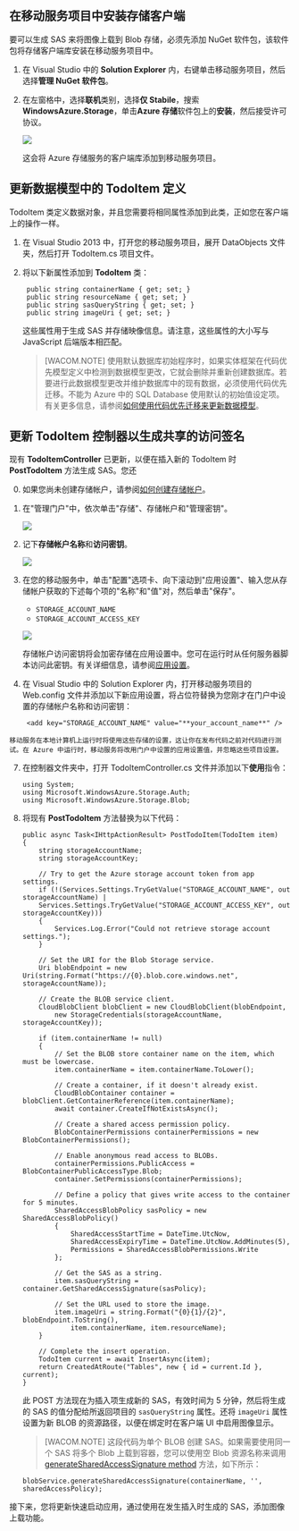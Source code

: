 ## <a name="storage-client-server"></a>在移动服务项目中安装存储客户端

要可以生成 SAS 来将图像上载到 Blob 存储，必须先添加 NuGet 软件包，该软件包将存储客户端库安装在移动服务项目中。 

1. 在 Visual Studio 中的 **Solution Explorer** 内，右键单击移动服务项目，然后选择**管理 NuGet 软件包**。

2. 在左窗格中，选择**联机**类别，选择**仅 Stabile**，搜索 **WindowsAzure.Storage**，单击**Azure 存储**软件包上的**安装**，然后接受许可协议。 

  	![](./media/mobile-services-configure-blob-storage/mobile-add-storage-nuget-package-dotnet.png)

  	这会将 Azure 存储服务的客户端库添加到移动服务项目。

## <a name="update-data-model"></a>更新数据模型中的 TodoItem 定义

TodoItem 类定义数据对象，并且您需要将相同属性添加到此类，正如您在客户端上的操作一样。

1. 在 Visual Studio 2013 中，打开您的移动服务项目，展开 DataObjects 文件夹，然后打开 TodoItem.cs 项目文件。
	
2. 将以下新属性添加到 **TodoItem** 类：

        public string containerName { get; set; }
		public string resourceName { get; set; }
		public string sasQueryString { get; set; }
		public string imageUri { get; set; } 

	这些属性用于生成 SAS 并存储映像信息。请注意，这些属性的大小写与 JavaScript 后端版本相匹配。 

	>[WACOM.NOTE] 使用默认数据库初始程序时，如果实体框架在代码优先模型定义中检测到数据模型更改，它就会删除并重新创建数据库。若要进行此数据模型更改并维护数据库中的现有数据，必须使用代码优先迁移。不能为 Azure 中的 SQL Database 使用默认的初始值设定项。有关更多信息，请参阅[如何使用代码优先迁移来更新数据模型](/zh-cn/documentation/articles/mobile-services-dotnet-backend-how-to-use-code-first-migrations)。

## <a name="update-scripts"></a>更新 TodoItem 控制器以生成共享的访问签名 

现有 **TodoItemController** 已更新，以便在插入新的 TodoItem 时 **PostTodoItem** 方法生成 SAS。您还 

0. 如果您尚未创建存储帐户，请参阅[如何创建存储帐户]。

1. 在"管理门户"中，依次单击"存储"、存储帐户和"管理密钥"。 

  	![](./media/mobile-services-configure-blob-storage/mobile-blob-storage-account.png)

2. 记下**存储帐户名称**和**访问密钥**。

   	![](./media/mobile-services-configure-blob-storage/mobile-blob-storage-account-keys.png)

3. 在您的移动服务中，单击"配置"选项卡、向下滚动到"应用设置"、输入您从存储帐户获取的下述每个项的"名称"和"值"对，然后单击"保存"。

	+ `STORAGE_ACCOUNT_NAME`
	+ `STORAGE_ACCOUNT_ACCESS_KEY`

	![](./media/mobile-services-configure-blob-storage/mobile-blob-storage-app-settings.png)

	存储帐户访问密钥将会加密存储在应用设置中。您可在运行时从任何服务器脚本访问此密钥。有关详细信息，请参阅[应用设置]。

4. 在 Visual Studio 中的 Solution Explorer 内，打开移动服务项目的 Web.config 文件并添加以下新应用设置，将占位符替换为您刚才在门户中设置的存储帐户名称和访问密钥：

		<add key="STORAGE_ACCOUNT_NAME" value="**your_account_name**" />
<tags ms.service=""
    ms.date=""
    wacn.date=""
    />
		<add key="STORAGE_ACCOUNT_ACCESS_KEY" value="**your_access_token_secret**" />

	移动服务在本地计算机上运行时将使用这些存储的设置，这让你在发布代码之前对代码进行测试。在 Azure 中运行时，移动服务将改用门户中设置的应用设置值，并忽略这些项目设置。 

7.  在控制器文件夹中，打开 TodoItemController.cs 文件并添加以下**使用**指令：

		using System;
		using Microsoft.WindowsAzure.Storage.Auth;
		using Microsoft.WindowsAzure.Storage.Blob;
  
8.  将现有 **PostTodoItem** 方法替换为以下代码：

        public async Task<IHttpActionResult> PostTodoItem(TodoItem item)
        {
            string storageAccountName;
            string storageAccountKey;

            // Try to get the Azure storage account token from app settings.  
            if (!(Services.Settings.TryGetValue("STORAGE_ACCOUNT_NAME", out storageAccountName) |
            Services.Settings.TryGetValue("STORAGE_ACCOUNT_ACCESS_KEY", out storageAccountKey)))
            {
                Services.Log.Error("Could not retrieve storage account settings.");
            }

            // Set the URI for the Blob Storage service.
            Uri blobEndpoint = new Uri(string.Format("https://{0}.blob.core.windows.net", storageAccountName));

            // Create the BLOB service client.
            CloudBlobClient blobClient = new CloudBlobClient(blobEndpoint, 
                new StorageCredentials(storageAccountName, storageAccountKey));

            if (item.containerName != null)
            {
                // Set the BLOB store container name on the item, which must be lowercase.
                item.containerName = item.containerName.ToLower();

                // Create a container, if it doesn't already exist.
                CloudBlobContainer container = blobClient.GetContainerReference(item.containerName);
                await container.CreateIfNotExistsAsync();

                // Create a shared access permission policy. 
                BlobContainerPermissions containerPermissions = new BlobContainerPermissions();

                // Enable anonymous read access to BLOBs.
                containerPermissions.PublicAccess = BlobContainerPublicAccessType.Blob;
                container.SetPermissions(containerPermissions);

                // Define a policy that gives write access to the container for 5 minutes.                                   
                SharedAccessBlobPolicy sasPolicy = new SharedAccessBlobPolicy()
                {
                    SharedAccessStartTime = DateTime.UtcNow,
                    SharedAccessExpiryTime = DateTime.UtcNow.AddMinutes(5),
                    Permissions = SharedAccessBlobPermissions.Write
                };

                // Get the SAS as a string.
                item.sasQueryString = container.GetSharedAccessSignature(sasPolicy); 

                // Set the URL used to store the image.
                item.imageUri = string.Format("{0}{1}/{2}", blobEndpoint.ToString(), 
                    item.containerName, item.resourceName);
            }

            // Complete the insert operation.
            TodoItem current = await InsertAsync(item);
            return CreatedAtRoute("Tables", new { id = current.Id }, current);
        }

   	此 POST 方法现在为插入项生成新的 SAS，有效时间为 5 分钟，然后将生成的 SAS 的值分配给所返回项目的  `sasQueryString` 属性。还将  `imageUri` 属性设置为新 BLOB 的资源路径，以便在绑定时在客户端 UI 中启用图像显示。

	>[WACOM.NOTE] 这段代码为单个 BLOB 创建 SAS。如果需要使用同一个 SAS 将多个 Blob 上载到容器，您可以使用空 Blob 资源名称来调用 <a href="http://go.microsoft.com/fwlink/?LinkId=390455" target="_blank">generateSharedAccessSignature method</a> 方法，如下所示： 
	<pre><code>blobService.generateSharedAccessSignature(containerName, '', sharedAccessPolicy);</code></pre>

接下来，您将更新快速启动应用，通过使用在发生插入时生成的 SAS，添加图像上载功能。
 
<!-- Anchors. -->

<!-- Images. -->
[0]: ./media/mobile-services-configure-blob-storage/mobile-blob-storage-account.png
[1]: ./media/mobile-services-configure-blob-storage/mobile-blob-storage-account-keys.png

[3]: ./media/mobile-services-configure-blob-storage/mobile-portal-data-tables.png
[4]: ./media/mobile-services-configure-blob-storage/mobile-insert-script-blob.png





[10]: ./media/mobile-services-configure-blob-storage/mobile-blob-storage-app-settings.png

<!-- URLs. -->
[如何创建存储帐户]: /zh-cn/documentation/articles/storage-create-storage-account
[应用设置]: http://msdn.microsoft.com/library/windowsazure/b6bb7d2d-35ae-47eb-a03f-6ee393e170f7
